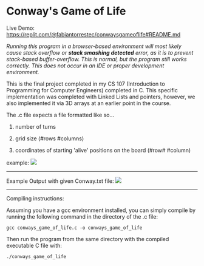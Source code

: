 # Conway's Game of Life

Live Demo: https://replit.com/@fabiantorrestec/conwaysgameoflife#README.md

_Running this program in a browser-based environment will most likely cause stack overflow or ***stack smashing detected*** error, as it is to prevent stack-based buffer-overflow. This is normal, but the program still works correctly. This does not occur in an IDE or proper development environment._

This is the final project completed in my CS 107 (Introduction to Programming for Computer Engineers) completed in C.
This specific implementation was completed with Linked Lists and pointers, however, we also implemented it via 3D arrays at an earlier point in the course.

The .c file expects a file formatted like so...

1) number of turns

2) grid size (#rows #columns)

3) coordinates of starting 'alive' positions on the board (#row# #column)

example: 
![](https://i.imgur.com/FAS1lz1.png)

----------------------


Example Output with given Conway.txt file:
![](https://i.imgur.com/FIgFDPq.png)

----------------------
Compiling instructions:

Assuming you have a gcc environment installed, you can simply compile by running the following command in the directory of the .c file:


    gcc conways_game_of_life.c -o conways_game_of_life

Then run the program from the same directory with the compiled executable C file with:
    
    ./conways_game_of_life

